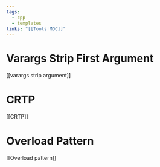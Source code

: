 ```yaml
---
tags:
  - cpp
  - templates
links: "[[Tools MOC]]"
---
```

# Varargs Strip First Argument

 [[varargs strip argument]]

# CRTP

[[CRTP]]

# Overload Pattern

[[Overload pattern]]

